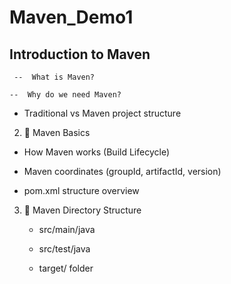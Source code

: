 # Maven_Demo1

## Introduction to Maven
     --  What is Maven?

    --  Why do we need Maven?

  - Traditional vs Maven project structure

2. 🔹 Maven Basics
  - How Maven works (Build Lifecycle)

  - Maven coordinates (groupId, artifactId, version)
  - pom.xml structure overview
3. 🔹 Maven Directory Structure
    - src/main/java

    - src/test/java

     - target/ folder
   
